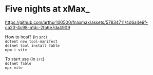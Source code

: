 # Five nights at xMax_

https://github.com/arthur100500/fnaxmax/assets/57834711/4d6a4e9f-ca23-4c98-a1dc-2fa6e7da4909

How to host? (in `src`) <br>
`dotent new tool-manifest`<br>
`dotnet tool install fable` <br>
`npm i vite` <br>

To start use (in `src`) <br>
`dotnet fable` <br>
`npx vite` <br>

